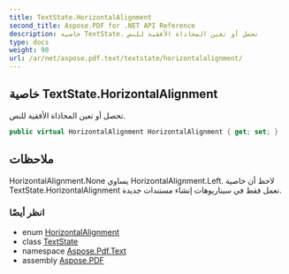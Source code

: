 ```yaml
---
title: TextState.HorizontalAlignment
second_title: Aspose.PDF for .NET API Reference
description: خاصية TextState. تحصل أو تعين المحاذاة الأفقية للنص
type: docs
weight: 90
url: /ar/net/aspose.pdf.text/textstate/horizontalalignment/
---
```

## خاصية TextState.HorizontalAlignment

تحصل أو تعين المحاذاة الأفقية للنص.

```csharp
public virtual HorizontalAlignment HorizontalAlignment { get; set; }
```

## ملاحظات

HorizontalAlignment.None يساوي HorizontalAlignment.Left. لاحظ أن خاصية TextState.HorizontalAlignment تعمل فقط في سيناريوهات إنشاء مستندات جديدة.

### انظر أيضًا

* enum [HorizontalAlignment](../../../aspose.pdf/horizontalalignment/)
* class [TextState](../)
* namespace [Aspose.Pdf.Text](../../../aspose.pdf.text/)
* assembly [Aspose.PDF](../../../)
